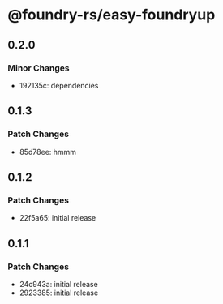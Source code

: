# @foundry-rs/easy-foundryup

## 0.2.0

### Minor Changes

- 192135c: dependencies

## 0.1.3

### Patch Changes

- 85d78ee: hmmm

## 0.1.2

### Patch Changes

- 22f5a65: initial release

## 0.1.1

### Patch Changes

- 24c943a: initial release
- 2923385: initial release

